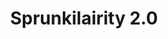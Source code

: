 ---
slug: sprunkilairity-20
title: Sprunkilairity 2.0
description: "Sprunkilairity 2.0 is an exciting online game. Play for free directly in your browser!"
icon: /images/popular_mods/Sprunkilairity 2.0.png
url: https://wowtbc.net/sprunkin/sprunkilairity2/index.html
previewImage: /images/popular_mods/Sprunkilairity 2.0.png
type: popular mods

# SEO配置
seo:
  title: "Sprunkilairity 2.0 - Play Free Online Game | Fun Browser Games"
  description: "Sprunkilairity 2.0 - Play this fun online game for free in your browser. No download required!"
  ogImage: "/images/popular_mods/Sprunkilairity 2.0.png"
  keywords: "sprunkilairity-20, online game, browser game, free game, popular mods game, play online"

videoUrls:
  - https://www.youtube.com/embed/example1
  - https://www.youtube.com/embed/example2

whyPlay:
  title: "Why Play Sprunkilairity 2.0?"
  items:
    - "Immersive Gameplay: Sprunkilairity 2.0 offers an engaging and immersive gaming experience that will keep you entertained for hours"
    - "Challenging Levels: Test your skills with increasingly difficult challenges and obstacles"
    - "Beautiful Graphics: Enjoy stunning visuals and smooth animations that bring the game world to life"
    - "Regular Updates: New content and features are added regularly to keep the game fresh and exciting"
    - "Free to Play: Experience all the fun without spending a penny"
    - "Community Features: Connect with other players, share strategies, and compete for high scores"
    - "Cross-Platform: Play on any device with a web browser, no downloads required"

features:
  title: "Key Features of Sprunkilairity 2.0"
  image: "/images/popular_mods/Sprunkilairity 2.0.png"
  items:
    - "Intuitive Controls: Easy to learn controls make Sprunkilairity 2.0 accessible for players of all skill levels"
    - "Multiple Game Modes: Enjoy various gameplay options that provide different challenges and experiences"
    - "Character Customization: Personalize your gaming experience with unique characters and items"
    - "Achievement System: Complete special tasks to earn rewards and recognition"
    - "Leaderboards: Compete with players worldwide and see who can achieve the highest scores"

characteristics:
  title: "Game Characteristics"
  image: "/images/popular_mods/Sprunkilairity 2.0.png"
  items:
    - "Genre: Popular mods game with elements of strategy and skill"
    - "Difficulty: Suitable for both casual gamers and those seeking a challenge"
    - "Play Time: Quick sessions or extended gameplay, depending on your preference"
    - "Art Style: Vibrant and engaging visuals that enhance the gaming experience"
    - "Sound Design: Immersive audio that complements the gameplay perfectly"

info: "Sprunkilairity 2.0 is an exciting online game that offers players a unique and engaging gaming experience. With its intuitive controls, stunning visuals, and challenging gameplay, Sprunkilairity 2.0 provides hours of entertainment for players of all ages and skill levels. Whether you're looking for a quick gaming session during a break or an extended play session, Sprunkilairity 2.0 delivers an immersive experience that will keep you coming back for more. The game features multiple levels of increasing difficulty, ensuring that players are constantly challenged as they progress. With regular updates adding new content and features, Sprunkilairity 2.0 remains fresh and exciting, providing endless entertainment options for its growing community of players."

howToPlayIntro: "Welcome to Sprunkilairity 2.0! This guide will walk you through the basics and help you master the game. Whether you're a beginner or looking to improve your skills, these tips and instructions will enhance your gaming experience."

howToPlaySteps:
  - title: "Getting Started"
    description: "Begin your Sprunkilairity 2.0 adventure by familiarizing yourself with the controls. Use your keyboard or mouse to navigate through the game interface. The tutorial will guide you through the basic mechanics and help you understand the objectives."
  - title: "Understanding the Objectives"
    description: "In Sprunkilairity 2.0, your main goal is to progress through levels by completing specific objectives. Each level presents unique challenges that require different strategies and approaches."
  - title: "Mastering the Controls"
    description: "Practice using the controls to improve your precision and reaction time. Sprunkilairity 2.0 requires quick reflexes and strategic thinking to overcome obstacles and defeat opponents."
  - title: "Utilizing Power-ups"
    description: "Collect power-ups throughout the game to enhance your abilities and overcome difficult challenges. Each power-up offers unique advantages that can be crucial for success."
  - title: "Developing Strategies"
    description: "As you progress in Sprunkilairity 2.0, develop effective strategies for different scenarios. Analyze patterns, anticipate challenges, and adapt your approach to maximize your performance."

faq:
  title: "Frequently Asked Questions about Sprunkilairity 2.0"
  items:
    - question: "Is Sprunkilairity 2.0 free to play?"
      answer: "Yes, Sprunkilairity 2.0 is completely free to play directly in your web browser. No downloads or purchases are required to enjoy the full game experience."
    - question: "Can I play Sprunkilairity 2.0 on mobile devices?"
      answer: "Yes, Sprunkilairity 2.0 is optimized for both desktop and mobile play. You can enjoy the game on any device with a web browser and internet connection."
    - question: "Are there any in-game purchases?"
      answer: "While Sprunkilairity 2.0 is free to play, there may be optional in-game purchases available for cosmetic items or additional features that don't affect core gameplay."
    - question: "How often is Sprunkilairity 2.0 updated?"
      answer: "The developers regularly update Sprunkilairity 2.0 with new content, features, and improvements based on player feedback and game performance."
    - question: "Can I play Sprunkilairity 2.0 offline?"
      answer: "Currently, Sprunkilairity 2.0 requires an internet connection to play as it's a browser-based online game."
    - question: "Is Sprunkilairity 2.0 suitable for children?"
      answer: "Yes, Sprunkilairity 2.0 is designed to be family-friendly and suitable for players of all ages."
    - question: "How do I report bugs or issues?"
      answer: "If you encounter any problems while playing Sprunkilairity 2.0, you can report them through the game's support page or contact the developers directly through their website."
    - question: "Still Have Questions?"
      answer: "If you have additional questions about Sprunkilairity 2.0 that aren't covered in this FAQ, please visit our support center or contact our customer service team for assistance."
---